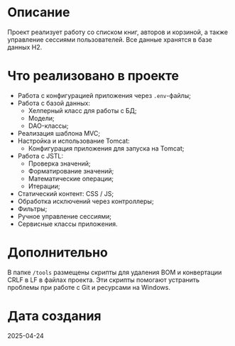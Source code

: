 # Описание

Проект реализует работу со списком книг, авторов и корзиной, а также управление сессиями пользователей. Все данные хранятся в базе данных H2.

# Что реализовано в проекте

- Работа с конфигурацией приложения через `.env`-файлы;
- Работа с базой данных:
  - Хелперный класс для работы с БД;
  - Модели;
  - DAO-классы;
- Реализация шаблона MVC;
- Настройка и использование Tomcat:
  - Конфигурация приложения для запуска на Tomcat;
- Работа с JSTL:
  - Проверка значений;
  - Форматирование значений;
  - Математические операции;
  - Итерации;
- Статический контент: CSS / JS;
- Обработка исключений через контроллеры;
- Фильтры;
- Ручное управление сессиями;
- Сервисные классы приложения.

# Дополнительно

В папке `/tools` размещены скрипты для удаления BOM и конвертации CRLF в LF в файлах проекта. Эти скрипты помогают устранить проблемы при работе с Git и ресурсами на Windows.

# Дата создания

2025-04-24
